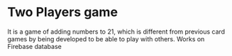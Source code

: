 # Two Players game
It is a game of adding numbers to 21, which is different from previous card games by being developed to be able to play with others. Works on Firebase database
